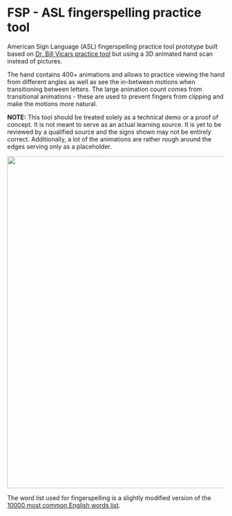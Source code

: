 # FSP - ASL fingerspelling practice tool

American Sign Language (ASL) fingerspelling practice tool prototype built based on [Dr. Bill Vicars practice tool](https://asl.ms/) but using a 3D animated hand scan instead of pictures.

The hand contains 400+ animations and allows to practice viewing the hand from different angles as well as see the in-between motions when transitioning between letters. The large animation count comes from transitional animations - these are used to prevent fingers from clipping and make the motions more natural.

**NOTE:** This tool should be treated solely as a technical demo or a proof of concept. It is not meant to serve as an actual learning source. It is yet to be reviewed by a qualified source and the signs shown may not be entirely correct. Additionally, a lot of the animations are rather rough around the edges serving only as a placeholder.

<img src="media/fsp_demo.gif" width="770">

The word list used for fingerspelling is a slightly modified version of the [10000 most common English words list](https://github.com/first20hours/google-10000-english/blob/master/google-10000-english-no-swears.txt).